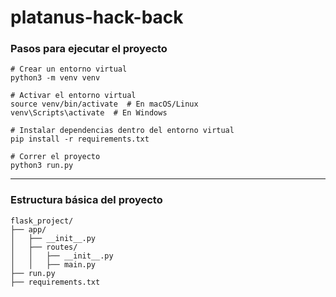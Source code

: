 # platanus-hack-back

### Pasos para ejecutar el proyecto
```
# Crear un entorno virtual
python3 -m venv venv

# Activar el entorno virtual
source venv/bin/activate  # En macOS/Linux
venv\Scripts\activate  # En Windows

# Instalar dependencias dentro del entorno virtual
pip install -r requirements.txt

# Correr el proyecto
python3 run.py
```


---


### Estructura básica del proyecto


```
flask_project/
├── app/
│   ├── __init__.py
│   ├── routes/
│   │   ├── __init__.py
│   │   ├── main.py
├── run.py
├── requirements.txt
```

